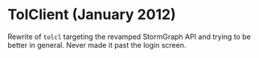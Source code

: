 # TolClient (January 2012)

Rewrite of `tolcl` targeting the revamped StormGraph API and trying to be better in general. Never made it past the login screen.
